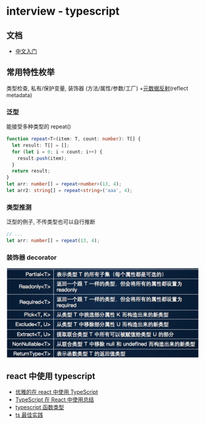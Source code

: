 # interview - typescript

## 文档
- [中文入门](https://ts.xcatliu.com/)

## 常用特性枚举

类型检查, 私有/保护变量, 装饰器 (方法/属性/参数/工厂) +[元数据反射](https://zhuanlan.zhihu.com/p/42220487)(reflect metadata)

### 泛型
能接受多种类型的 repeat()
```ts
function repeat<T>(item: T, count: number): T[] {
  let result: T[] = [];
  for (let i = 0; i < count; i++) {
    result.push(item);
  }
  return result;
}
let arr: number[] = repeat<number>(13, 4);
let arr2: string[] = repeat<string>('aaa', 4);
```

### 类型推测
泛型的例子, 不传类型也可以自行推断
```ts
// ...
let arr: number[] = repeat(13, 4);
```
### 装饰器 decorator


![util functions](../../assets/img/interview-typescript-utils.png)

## react 中使用 typescript
- [优雅的在 react 中使用 TypeScript](https://juejin.im/post/5bed5f03e51d453c9515e69b)
- [TypeScript 在 React 中使用总结](https://juejin.im/post/5bab4d59f265da0aec22629b)
- [typescript 函数类型](https://juejin.im/post/5d10e242f265da1b6b1ce24b)
- [ts 最佳实践](https://juejin.im/post/5e095ddb6fb9a016391d5d58)


